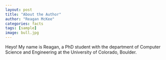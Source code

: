 ```yaml
---
layout: post
title: "About the Author"
author: "Reagan McKee"
categories: facts
tags: [sample]
image: bull.jpg
---
```


Heyo! My name is Reagan, a PhD student with the department of Computer Science and Engineering at the University of Colorado, Boulder. 

